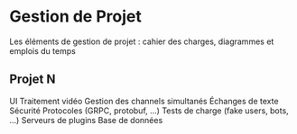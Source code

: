 # Gestion de Projet

Les éléments de gestion de projet : cahier des charges, diagrammes et emplois du temps
## Projet N

UI
Traitement vidéo
Gestion des channels simultanés
Échanges de texte
Sécurité
Protocoles (GRPC, protobuf, …)
Tests de charge (fake users, bots, …)
Serveurs de plugins
Base de données
